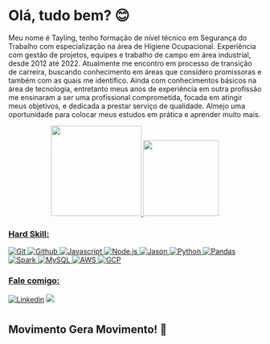 # Olá, tudo bem? :blush:

Meu nome é Tayling, tenho formação de nível técnico em Segurança do Trabalho com especialização na área de Higiene Ocupacional. Experiência com gestão de projetos, equipes e trabalho de campo em área industrial, desde 2012 até 2022. Atualmente me encontro em processo de transição de carreira, buscando conhecimento em áreas que considero promissoras e também com as quais me identifico. Ainda com conhecimentos básicos na área de tecnologia, entretanto meus anos de experiência em outra profissão me ensinaram a ser uma profissional comprometida, focada em atingir meus objetivos, e dedicada a prestar serviço de qualidade. Almejo uma oportunidade para colocar meus estudos em prática e aprender muito mais. 

<div align="center">
  <a href="https://github.com/Tayling-Ng">
  <img height="180em" src="https://github-readme-stats.vercel.app/api?username=Tayling-Ng&show_icons=true&theme=dracula&include_all_commits=true&count_private=true"/>
  <img height="151em" src="https://github-readme-stats.vercel.app/api/top-langs/?username=Tayling-Ng&layout=compact&langs_count=7&theme=dracula"/>
</div>


### Hard Skill:

![Git](https://img.shields.io/badge/GIT-E44C30?style=for-the-badge&logo=git&logoColor=white)
![Github](https://img.shields.io/badge/GitHub-100000?style=for-the-badge&logo=github&logoColor=white)
![Javascript](https://img.shields.io/badge/JavaScript-323330?style=for-the-badge&logo=javascript&logoColor=F7DF1E)
![Node.js](https://img.shields.io/badge/Node%20js-339933?style=for-the-badge&logo=nodedotjs&logoColor=white)
![Jason](https://img.shields.io/badge/json-5E5C5C?style=for-the-badge&logo=json&logoColor=white)
![Python](https://img.shields.io/badge/Python-FFD43B?style=for-the-badge&logo=python&logoColor=blue)
![Pandas](https://img.shields.io/badge/Pandas-2C2D72?style=for-the-badge&logo=pandas&logoColor=white)
![Spark](https://img.shields.io/badge/Apache_Spark-FFFFFF?style=for-the-badge&logo=apachespark&logoColor=#E35A16)
![MySQL](https://img.shields.io/badge/MySQL-005C84?style=for-the-badge&logo=mysql&logoColor=white)
![AWS](https://img.shields.io/badge/Amazon_AWS-FF9900?style=for-the-badge&logo=amazonaws&logoColor=white)
![GCP](https://img.shields.io/badge/Google_Cloud-4285F4?style=for-the-badge&logo=google-cloud&logoColor=white)

### Fale comigo:

[![Linkedin](https://img.shields.io/badge/LinkedIn-0077B5?style=for-the-badge&logo=linkedin&logoColor=white)](https://www.linkedin.com/in/taylingng/)
<a href = "mailto:taymng@gmail.com"><img src="https://img.shields.io/badge/-Gmail-%23333?style=for-the-badge&logo=gmail&logoColor=white" target="_blank"></a>
#
## Movimento Gera Movimento! :milky_way:

  
